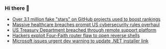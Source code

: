 ### Hi there 👋

<!--START_SECTION:feed-->
* [Over 3.1 million fake "stars" on GitHub projects used to boost rankings](https://www.bleepingcomputer.com/news/security/over-31-million-fake-stars-on-github-projects-used-to-boost-rankings/)
* [Massive healthcare breaches prompt US cybersecurity rules overhaul](https://www.bleepingcomputer.com/news/security/massive-healthcare-breaches-prompt-us-cybersecurity-rules-overhaul/)
* [US Treasury Department breached through remote support platform](https://www.bleepingcomputer.com/news/security/us-treasury-department-breached-through-remote-support-platform/)
* [Hackers exploit Four-Faith router flaw to open reverse shells](https://www.bleepingcomputer.com/news/security/hackers-exploit-four-faith-router-flaw-to-open-reverse-shells/)
* [Microsoft issues urgent dev warning to update .NET installer link](https://www.bleepingcomputer.com/news/microsoft/microsoft-issues-urgent-dev-warning-to-update-net-installer-link/)
<!--END_SECTION:feed-->

<!--
**frankenk/frankenk** is a ✨ _special_ ✨ repository because its `README.md` (this file) appears on your GitHub profile.

Here are some ideas to get you started:

- 🔭 I’m currently working on ...
- 🌱 I’m currently learning ...
- 👯 I’m looking to collaborate on ...
- 🤔 I’m looking for help with ...
- 💬 Ask me about ...
- 📫 How to reach me: ...
- 😄 Pronouns: ...
- ⚡ Fun fact: ...
-->



